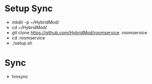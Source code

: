 # Setup Sync
- mkdir -p ~/HybridMod/
- cd ~/HybridMod/
- git clone https://github.com/HybridMod/roomservice .roomservice
- cd .roomservice
- ./setup.sh

# Sync
- hmsync
